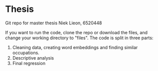 # Thesis
Git repo for master thesis Niek Lieon, 6520448

If you want to run the code, clone the repo or download the files, and change your working directory to "files". The code is split in three parts:

1. Cleaning data, creating word embeddings and finding similar occupations.
2. Descriptive analysis
3. Final regression
